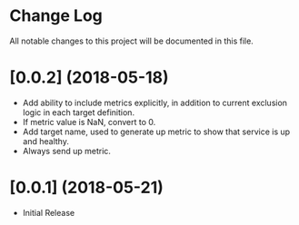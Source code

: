 # Change Log

All notable changes to this project will be documented in this file. 

# [0.0.2] (2018-05-18)

  * Add ability to include metrics explicitly, in addition to current exclusion logic in each target definition.  
  * If metric value is NaN, convert to 0.
  * Add target name, used to generate up metric to show that service is up and healthy.
  * Always send up metric.

# [0.0.1] (2018-05-21)

  * Initial Release
